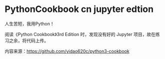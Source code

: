 # PythonCookbook cn jupyter edtion

人生苦短，我用Python！

阅读《Python Cookbook》3rd Edition 时，发现没有好的 Jupyter 项目，故在练习之余，将代码上传。

内容来源：https://github.com/yidao620c/python3-cookbook